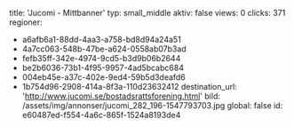 title: 'Jucomi - Mittbanner'
typ: small_middle
aktiv: false
views: 0
clicks: 371
regioner:
  - a6afb6a1-88dd-4aa3-a758-bd8d94a24a51
  - 4a7cc063-548b-47be-a624-0558ab07b3ad
  - fefb35ff-342e-4974-9cd5-b3d9b06b2644
  - be2b6036-73b1-4f95-9957-4ad5bcabc684
  - 004eb45e-a37c-402e-9ed4-59b5d3deafd6
  - 1b754d96-2908-414a-8f3a-110d23632412
destination_url: 'http://www.jucomi.se/bostadsrattsforening.html'
bild: /assets/img/annonser/jucomi_282_196-1547793703.jpg
global: false
id: e60487ed-f554-4a6c-865f-1524a8193de4
